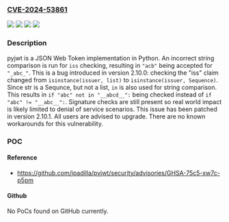 ### [CVE-2024-53861](https://cve.mitre.org/cgi-bin/cvename.cgi?name=CVE-2024-53861)
![](https://img.shields.io/static/v1?label=Product&message=pyjwt&color=blue)
![](https://img.shields.io/static/v1?label=Version&message=%3D%202.10.0%20&color=brightgreen)
![](https://img.shields.io/static/v1?label=Version&message=2.10.0%20&color=brightgreen)
![](https://img.shields.io/static/v1?label=Vulnerability&message=CWE-697%3A%20Incorrect%20Comparison&color=brightgreen)

### Description

pyjwt is a JSON Web Token implementation in Python. An incorrect string comparison is run for `iss` checking, resulting in `"acb"` being accepted for `"_abc_"`. This is a bug introduced in version 2.10.0: checking the "iss" claim changed from `isinstance(issuer, list)` to `isinstance(issuer, Sequence)`. Since str is a Sequnce, but not a list, `in` is also used for string comparison. This results in `if "abc" not in "__abcd__":` being checked instead of `if "abc" != "__abc__":`. Signature checks are still present so real world impact is likely limited to denial of service scenarios. This issue has been patched in version 2.10.1. All users are advised to upgrade. There are no known workarounds for this vulnerability.

### POC

#### Reference
- https://github.com/jpadilla/pyjwt/security/advisories/GHSA-75c5-xw7c-p5pm

#### Github
No PoCs found on GitHub currently.

